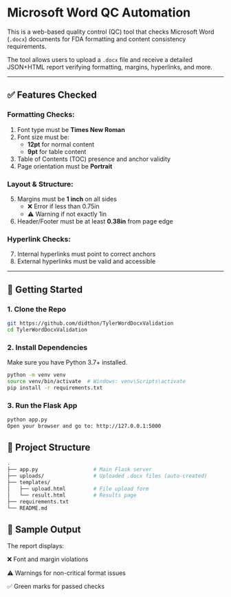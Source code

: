 # Microsoft Word QC Automation

This is a web-based quality control (QC) tool that checks Microsoft Word (`.docx`) documents for FDA formatting and content consistency requirements.

The tool allows users to upload a `.docx` file and receive a detailed JSON+HTML report verifying formatting, margins, hyperlinks, and more.

---

## ✅ Features Checked

### Formatting Checks:
1. Font type must be **Times New Roman**
2. Font size must be:
   - **12pt** for normal content
   - **9pt** for table content
3. Table of Contents (TOC) presence and anchor validity
4. Page orientation must be **Portrait**

### Layout & Structure:
5. Margins must be **1 inch** on all sides
   - ❌ Error if less than 0.75in
   - ⚠️ Warning if not exactly 1in
6. Header/Footer must be at least **0.38in** from page edge

### Hyperlink Checks:
7. Internal hyperlinks must point to correct anchors
8. External hyperlinks must be valid and accessible

---

## 🚀 Getting Started

### 1. Clone the Repo

```bash
git https://github.com/didthon/TylerWordDocxValidation
cd TylerWordDocxValidation
```

### 2. Install Dependencies
Make sure you have Python 3.7+ installed.

```bash
python -m venv venv
source venv/bin/activate  # Windows: venv\Scripts\activate
pip install -r requirements.txt
```

### 3. Run the Flask App
```bash
python app.py
Open your browser and go to: http://127.0.0.1:5000
```

## 📂 Project Structure
```bash
.
├── app.py                  # Main Flask server
├── uploads/                # Uploaded .docx files (auto-created)
├── templates/
│   ├── upload.html         # File upload form
│   └── result.html         # Results page
├── requirements.txt
└── README.md
```

## 🧪 Sample Output

The report displays:

❌ Font and margin violations

⚠️ Warnings for non-critical format issues

✅ Green marks for passed checks